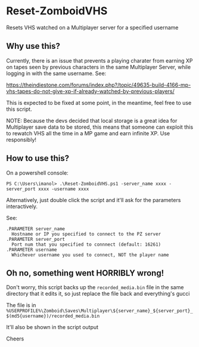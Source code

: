 # Reset-ZomboidVHS
Resets VHS watched on a Multiplayer server for a specified username 

Why use this?
--
Currently, there is an issue that prevents a playing charater from earning XP on tapes seen by previous characters in the same Multiplayer Server, while logging in with the same username. See:

https://theindiestone.com/forums/index.php?/topic/49635-build-4166-mp-vhs-tapes-do-not-give-xp-if-already-watched-by-previous-players/

This is expected to be fixed at some point, in the meantime, feel free to use this script.

NOTE: Because the devs decided that local storage is a great idea for Multiplayer save data to be stored, this means that someone can exploit this to rewatch VHS all the time in a MP game and earn infinite XP. Use responsibly!

How to use this?
--
On a powershell console:

```
PS C:\Users\imanol> .\Reset-ZomboidVHS.ps1 -server_name xxxx -server_port xxxx -username xxxx
```

Alternatively, just double click the script and it'll ask for the parameters interactively.

See:
```
.PARAMETER server_name
  Hostname or IP you specified to connect to the PZ server
.PARAMETER server_port
  Port num that you specified to connnect (default: 16261)
.PARAMETER username
  Whichever username you used to connect, NOT the player name
```

Oh no, something went HORRIBLY wrong!
--
Don't worry, this script backs up the `recorded_media.bin` file in the same directory that it edits it, so just replace the file back and everything's gucci

The file is in `%USERPROFILE%\Zomboid\Saves\Multiplayer\${server_name}_${server_port}_$(md5{username})/recorded_media.bin`

It'll also be shown in the script output

Cheers
